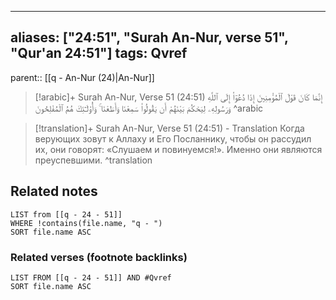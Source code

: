 
---
aliases: ["24:51", "Surah An-Nur, verse 51", "Qur'an 24:51"]
tags: Qvref
---

parent:: [[q - An-Nur (24)|An-Nur]]

> [!arabic]+ Surah An-Nur, Verse 51 (24:51)
> <span class="quran-arabic">إِنَّمَا كَانَ قَوْلَ ٱلْمُؤْمِنِينَ إِذَا دُعُوٓا۟ إِلَى ٱللَّهِ وَرَسُولِهِۦ لِيَحْكُمَ بَيْنَهُمْ أَن يَقُولُوا۟ سَمِعْنَا وَأَطَعْنَا ۚ وَأُو۟لَـٰٓئِكَ هُمُ ٱلْمُفْلِحُونَ</span>
^arabic

> [!translation]+ Surah An-Nur, Verse 51 (24:51) - Translation
> Когда верующих зовут к Аллаху и Его Посланнику, чтобы он рассудил их, они говорят: «Слушаем и повинуемся!». Именно они являются преуспевшими.
^translation



## Related notes
```dataview
LIST from [[q - 24 - 51]]
WHERE !contains(file.name, "q - ")
SORT file.name ASC
```

### Related verses (footnote backlinks)
```dataview
LIST FROM [[q - 24 - 51]] AND #Qvref
SORT file.name ASC
```

